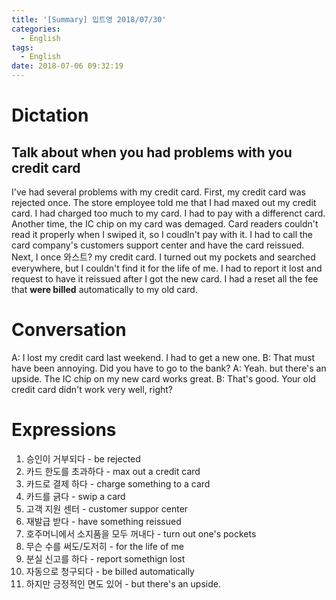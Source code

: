 ```yaml
---
title: '[Summary] 입트영 2018/07/30'
categories:
  - English
tags:
  - English
date: 2018-07-06 09:32:19
---
```


# Dictation
## Talk about when you had problems with you credit card

I've had several problems with my credit card. First, my credit card was rejected once. The store employee told me that I had maxed out my credit card. I had charged too much to my card. I had to pay with a differenct card. Another time, the IC chip on my card was demaged. Card readers couldn't read it properly when I swiped it, so I coudln't pay with it. I had to call the card company's customers support center and have the card reissued. Next, I once 와스트? my credit card. I turned out my pockets and searched everywhere, but I couldn't find it for the life of me. I had to report it lost and request to have it reissued after I got the new card. I had a reset all the fee that **were billed** automatically to my old card.


# Conversation
A: I lost my credit card last weekend. I had to get a new one.
B: That must have been annoying. Did you have to go to the bank?
A: Yeah. but there's an upside. The IC chip on my new card works great.
B: That's good. Your old credit card didn't work very well, right?

# Expressions
1. 승인이 거부되다 - be rejected
2. 카드 한도를 초과하다 - max out a credit card
3. 카드로 결제 하다 - charge something to a card
4. 카드를 긁다 - swip a card
5. 고객 지원 센터 - customer suppor center
6. 재발급 받다 - have something reissued
7. 호주머니에서 소지품을 모두 꺼내다 - turn out one's pockets
8. 무슨 수를 써도/도저히 - for the life of me
9. 분실 신고를 하다 - report somethign lost
10. 자동으로 청구되다 - be billed automatically
11. 하지만 긍정적인 면도 있어 - but there's an upside.